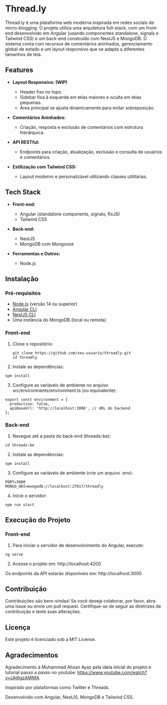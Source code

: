 # Thread.ly

Thread.ly é uma plataforma web moderna inspirada em redes sociais de micro-blogging. O projeto utiliza uma arquitetura full-stack, com um front-end desenvolvido em Angular (usando componentes standalone, signals e Tailwind CSS) e um back-end construído com NestJS e MongoDB. O sistema conta com recursos de comentários aninhados, gerenciamento global de estado e um layout responsivo que se adapta a diferentes tamanhos de tela.

## Features

- **Layout Responsivo: (WIP)**  
  - Header fixo no topo.  
  - Sidebar fixa à esquerda em telas maiores e oculta em telas pequenas.  
  - Área principal se ajusta dinamicamente para evitar sobreposição.

- **Comentários Aninhados:**  
  - Criação, resposta e exclusão de comentários com estrutura hierárquica.  

- **API RESTful:**  
  - Endpoints para criação, atualização, exclusão e consulta de usuários e comentários.
  
- **Estilização com Tailwind CSS:**  
  - Layout moderno e personalizável utilizando classes utilitárias.

## Tech Stack

- **Front-end:**  
  - Angular (standalone components, signals, RxJS)  
  - Tailwind CSS

- **Back-end:**  
  - NestJS  
  - MongoDB com Mongoose

- **Ferramentas e Outros:**  
  - Node.js  

## Instalação

### Pré-requisitos

- [Node.js](https://nodejs.org/) (versão 14 ou superior)
- [Angular CLI](https://angular.io/cli)
- [NestJS CLI](https://docs.nestjs.com/cli/overview)
- Uma instância do MongoDB (local ou remota)

### Front-end

1. Clone o repositório:

   ``` 
   git clone https://github.com/seu-usuario/threadly.git
   cd threadly
   ```
2. Instale as dependências:
  ```
  npm install
  ```

3. Configure as variáveis de ambiente no arquivo src/environments/environment.ts (ou equivalente):
```
export const environment = {
  production: false,
  apiBaseUrl: 'http://localhost:3000', // URL do backend
};
```

### Back-end

1. Navegue até a pasta do back-end (threads-be):
```
cd threads-be
```

2. Instale as dependências:
```
npm install
```

3. Configure as variáveis de ambiente (crie um arquivo .env):
```
PORT=3000
MONGO_URI=mongodb://localhost:27017/threadly
```

4. Inicie o servidor:
```
npm run start
```

## Execução do Projeto

### Front-end

1. Para iniciar o servidor de desenvolvimento do Angular, execute:

```
ng serve
```

2. Acesse o projeto em: http://localhost:4200

Os endpoints da API estarão disponíveis em: http://localhost:3000

## Contribuição
Contribuições são bem-vindas! Se você deseja colaborar, por favor, abra uma issue ou envie um pull request. Certifique-se de seguir as diretrizes de contribuição e teste suas alterações.

## Licença
Este projeto é licenciado sob a MIT License.

## Agradecimentos

Agradecimento à Muhammad Ahsan Ayaz pela ideia inicial do projeto e tutorial passo a passo no youtube: https://www.youtube.com/watch?v=cAj6gzAMNfA

Inspirado por plataformas como Twitter e Threads.

Desenvolvido com Angular, NestJS, MongoDB e Tailwind CSS.



